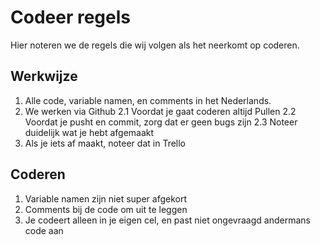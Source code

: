 # Codeer regels
Hier noteren we de regels die wij volgen als het neerkomt op coderen.

## Werkwijze
1. Alle code, variable namen, en comments in het Nederlands.
2. We werken via Github
    2.1 Voordat je gaat coderen altijd Pullen
    2.2 Voordat je pusht en commit, zorg dat er geen bugs zijn
    2.3 Noteer duidelijk wat je hebt afgemaakt
3. Als je iets af maakt, noteer dat in Trello

## Coderen
1. Variable namen zijn niet super afgekort
2. Comments bij de code om uit te leggen 
3. Je codeert alleen in je eigen cel, en past niet ongevraagd andermans code aan